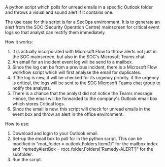 A python script which polls for unread emails in a specific Outlook folder and throws a visual and sound alert if it contains one.

The use case for this script is for a SecOps environment. It is to generate an alert from the SOC (Security Operation Centre) mainscreen for critical event logs so that analyst can rectify them immediately.

How it works:
1. It is actually incorporated with Microsoft Flow to throw alerts not just in the SOC mainscreen, but also in the SOC's Microsoft Teams chat.
2. An email for an incident event log will be send to a mailbox.
3. Since the log can be from a previous incident, there is a Microsoft Flow workflow script which will first analyse the email for duplicates.
4. If the log is new, it will be checked for its urgency priority. if the urgency is critical, the logs will be sent to the SOC Microsoft Teams chat group to notify the analysts.
5. There is a chance that the analyst did not notice the Teams message. Hence, the email will be forwarded to the company's Outlook email box which stores Critical logs.
6. Since the email is new, this script will check for unread emails in the event box and throw an alert in the office environment.

How to use:
1. Download and login to your Outlook email.
2. Set-up the email box to poll for in the python script. This can be modified in "root_folder = outlook.Folders.Item(1)" for the mailbox index and "remedyAlertBox = root_folder.Folders['Remedy-ALERT']" for the subfolder.
3. Run the script.

